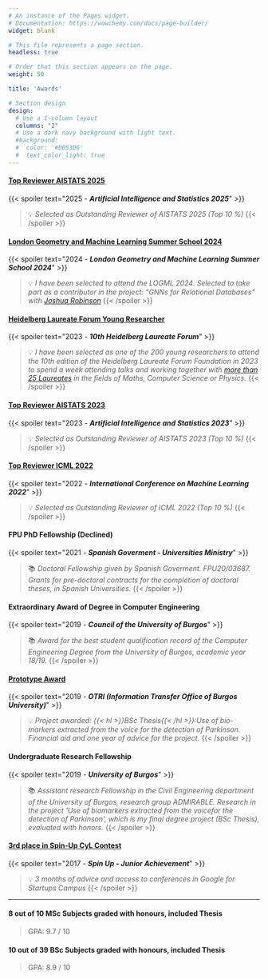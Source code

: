 ```yaml
---
# An instance of the Pages widget.
# Documentation: https://wowchemy.com/docs/page-builder/
widget: blank

# This file represents a page section.
headless: true

# Order that this section appears on the page.
weight: 50

title: 'Awards'

# Section design
design:
  # Use a 1-column layout
  columns: "2"
  # Use a dark navy background with light text.
  #background:
  #  color: '#0053D6'
  #  text_color_light: true
---
```


#### [Top Reviewer AISTATS 2025](https://aistats.org/aistats2025/awards.html\#:\~:text=Adrian\%20Arnaiz\%2DRodriguez)
{{< spoiler text="2025 - ***Artificial Intelligence and Statistics 2025***" >}}
> 💡 *Selected as Outstanding Reviewer of AISTATS 2025 (Top 10 %)*
{{< /spoiler >}}


#### [London Geometry and Machine Learning Summer School 2024](https://www.logml.ai/)
{{< spoiler text="2024 - ***London Geometry and Machine Learning Summer School 2024***" >}}
> 💡 *I have been selected to attend the LOGML 2024. Selected to take part as a contributor in the project: "GNNs for Relational Databases" with [Joshua Robinson](https://joshrobinson.mit.edu/)*
{{< /spoiler >}}


#### [Heidelberg Laureate Forum Young Researcher](https://www.heidelberg-laureate-forum.org/forum/10th-hlf-2023.html)
{{< spoiler text="2023 - ***10th Heidelberg Laureate Forum***" >}}
> 💡 *I have been selected as one of the 200 young researchers to attend the 10th edition of the Heidelberg Laureate Forum Foundation in 2023 to spend a week attending talks and working together with [more than 25 Laureates](https://www.heidelberg-laureate-forum.org/forum/10th-hlf-2023/laureates-10th-hlf-2023.html) in the fields of Maths, Computer Science or Physics.*
{{< /spoiler >}}

#### [Top Reviewer AISTATS 2023](https://aistats.org/aistats2023/reviewers.html#:~:text=Adam%20M.%20Johansen-,Adri%C3%A1n,-Arnaiz-Rodr%C3%ADguez)
{{< spoiler text="2023 - ***Artificial Intelligence and Statistics 2023***" >}}
> 💡 *Selected as Outstanding Reviewer of AISTATS 2023 (Top 10 %)*
{{< /spoiler >}}

#### [Top Reviewer ICML 2022](https://icml.cc/Conferences/2022/Reviewers#:~:text=Outstanding%20Reviewers)
{{< spoiler text="2022 - ***International Conference on Machine Learning 2022***" >}}
> 💡 *Selected as Outstanding Reviewer of ICML 2022 (Top 10 %)*
{{< /spoiler >}}

#### FPU PhD Fellowship (Declined) 
{{< spoiler text="2021 - ***Spanish Goverment - Universities Ministry***" >}}
> 📚 *Doctoral Fellowship given by Spanish Goverment. FPU20/03687. Grants for pre-doctoral contracts for the completion of doctoral theses, in Spanish Universities.*
{{< /spoiler >}}

#### Extraordinary Award of Degree in Computer Engineering 
{{< spoiler text="2019 - ***Council of the University of Burgos***" >}}
> 📚 *Award for the best student qualification record of the Computer Engineering Degree from the University of Burgos, academic year 18/19.*
{{< /spoiler >}}

#### [Prototype Award](https://www.ubu.es/sites/default/files/articles/files/acta_seleccion_prototipos_firmada.pdf)
{{< spoiler text="2019 - ***OTRI (Information Transfer Office of Burgos University)***" >}}
> 💡 *Project awarded: {{< hl >}}BSc Thesis{{< /hl >}}:Use of bio-markers extracted from the voice for the detection of Parkinson. Financial aid and one year of advice for the project.*
{{< /spoiler >}}

#### Undergraduate Research Fellowship 
{{< spoiler text="2019 - ***University of Burgos***" >}}
> 📚 *Assistant research Fellowship in the Civil Engineering department of the University of Burgos, research group ADMIRABLE. Research in the project 'Use of biomarkers extracted from the voicefor the detection of Parkinson', which is my final degree project (BSc Thesis), evaluated with honors.*
{{< /spoiler >}}

#### [3rd place in Spin-Up CyL Contest](https://diariodevalladolid.elmundo.es/articulo/innovadores/poli-detecta-drogas-volante/20170314112648216192.html)
{{< spoiler text="2017 - ***Spin Up - Junior Achievement***" >}}
> 💡 *3 months of advice and access to conferences in Google for Startups Campus*
{{< /spoiler >}}

*************************

#### 8 out of 10 MSc Subjects graded with honours, included Thesis
> GPA: 9.7 / 10

#### 10 out of 39 BSc Subjects graded with honours, included Thesis
> GPA: 8.9 / 10